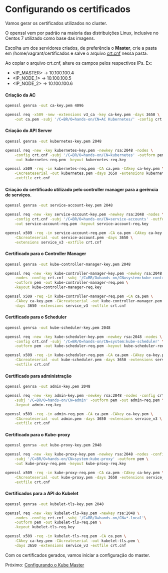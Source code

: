 # Configurando os certificados

Vamos gerar os certificados utilizados no cluster. 

O openssl vem por padrão na maioria das distribuições Linux, inclusive no Centos 7 utilizado
como base das imagens.

Escolha um dos servidores criados, de preferência o **Master**, crie a pasta em
/home/vagrant/certificados e salve o arquivo [crt.cnf](crt.cnf) nessa pasta.

Ao copiar o arquivo crt.cnf, altere os campos pelos respectivos IPs. Ex:

* <IP_MASTER> -> 10.100.100.4
* <IP_NODE_1> -> 10.100.100.5
* <IP_NODE_2> -> 10.100.100.6

#### Criação da AC
```bash
openssl genrsa -out ca-key.pem 4096

openssl req -x509 -new -extensions v3_ca -key ca-key.pem -days 3650 \
    -out ca.pem -subj '/C=BR/O=hands-on/CN=AC Kubernetes/' -config crt.cnf
```

#### Criação do API Server
```bash
openssl genrsa -out kubernetes-key.pem 2048

openssl req -new -key kubernetes-key.pem -newkey rsa:2048 -nodes \
    -config crt.cnf -subj '/C=BR/O=hands-on/CN=kubernetes' -outform pem \
    -out kubernetes-req.pem -keyout kubernetes-req.key

openssl x509 -req -in kubernetes-req.pem -CA ca.pem -CAkey ca-key.pem \
    -CAcreateserial -out kubernetes.pem -days 3650 -extensions kubernetes_v3 \
    -extfile crt.cnf
```

#### Criação do certificado utilizado pelo controller manager para a gerência de serviços.
```bash
openssl genrsa -out service-account-key.pem 2048

openssl req -new -key service-account-key.pem -newkey rsa:2048 -nodes \
    -config crt.cnf -subj '/C=BR/O=hands-on/CN=service-accounts' -outform pem \
    -out service-account-req.pem -keyout service-account-req.key

openssl x509 -req -in service-account-req.pem -CA ca.pem -CAkey ca-key.pem \
    -CAcreateserial -out service-account.pem -days 3650 \
    -extensions service_v3 -extfile crt.cnf
```

#### Certificado para o Controller Manager
```bash
openssl genrsa -out kube-controller-manager-key.pem 2048

openssl req -new -key kube-controller-manager-key.pem -newkey rsa:2048 \
    -nodes -config crt.cnf -subj '/C=BR/O=hands-on/CN=system:kube-controller-manager'\
    -outform pem -out kube-controller-manager-req.pem \
    -keyout kube-controller-manager-req.key

openssl x509 -req -in kube-controller-manager-req.pem -CA ca.pem \
    -CAkey ca-key.pem -CAcreateserial -out kube-controller-manager.pem \
    -days 3650 -extensions service_v3 -extfile crt.cnf
```

#### Certificado para o Scheduler
```bash
openssl genrsa -out kube-scheduler-key.pem 2048

openssl req -new -key kube-scheduler-key.pem -newkey rsa:2048 -nodes \
    -config crt.cnf -subj '/C=BR/O=hands-on/CN=system:kube-scheduler' \
    -outform pem -out kube-scheduler-req.pem -keyout kube-scheduler-req.key

openssl x509 -req -in kube-scheduler-req.pem -CA ca.pem -CAkey ca-key.pem \
    -CAcreateserial -out kube-scheduler.pem -days 3650 -extensions service_v3 \
    -extfile crt.cnf
```

#### Certificado para administração
```bash
openssl genrsa -out admin-key.pem 2048

openssl req -new -key admin-key.pem -newkey rsa:2048 -nodes -config crt.cnf \
    -subj '/C=BR/O=hands-on/CN=admin' -outform pem -out admin-req.pem \
    -keyout admin-req.key

openssl x509 -req -in admin-req.pem -CA ca.pem -CAkey ca-key.pem \
    -CAcreateserial -out admin.pem -days 3650 -extensions service_v3 \
    -extfile crt.cnf
```

#### Certificado para o Kube-proxy
```bash
openssl genrsa -out kube-proxy-key.pem 2048

openssl req -new -key kube-proxy-key.pem -newkey rsa:2048 -nodes -config crt.cnf \
    -subj '/C=BR/O=hands-on/CN=system:kube-proxy' -outform pem \
    -out kube-proxy-req.pem -keyout kube-proxy-req.key

openssl x509 -req -in kube-proxy-req.pem -CA ca.pem -CAkey ca-key.pem \
    -CAcreateserial -out kube-proxy.pem -days 3650 -extensions service_v3 \
    -extfile crt.cnf 
```

#### Certificados para a API do Kubelet
```bash
openssl genrsa -out kubelet-tls-key.pem 2048

openssl req -new -key kubelet-tls-key.pem -newkey rsa:2048 \
    -nodes -config crt.cnf -subj '/C=BR/O=hands-on/CN=*.local'\
    -outform pem -out kubelet-tls-req.pem \
    -keyout kubelet-tls-req.key

openssl x509 -req -in kubelet-tls-req.pem -CA ca.pem \
    -CAkey ca-key.pem -CAcreateserial -out kubelet-tls.pem \
    -days 3650 -extensions service_v3 -extfile crt.cnf
```


Com os certificados gerados, vamos iniciar a configuração do master.

Próximo: [Configurando o Kube Master](kube-master.md) 